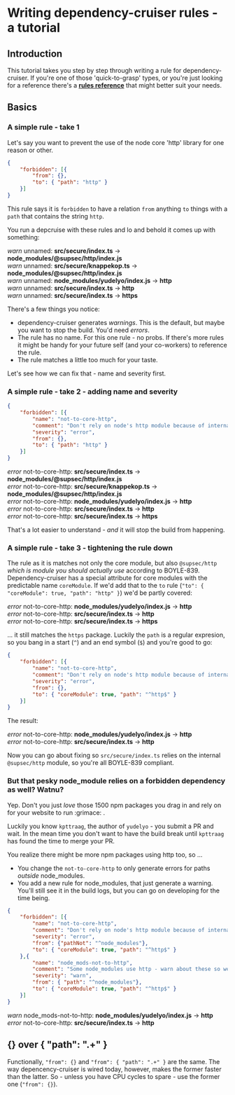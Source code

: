 # Writing dependency-cruiser rules - a tutorial

## Introduction
This tutorial takes you step by step through writing a rule for
dependency-cruiser. If you're one of those 'quick-to-grasp' types, or you're
just looking for a reference there's a **[rules
reference](./rules-reference.md)** that might better suit your needs.

## Basics
### A simple rule - take 1

Let's say you want to prevent the use of the node core 'http' library for one
reason or other.

```json
{
    "forbidden": [{
        "from": {},
        "to": { "path": "http" }
    }]
}
```

This rule says it is `forbidden` to have a relation `from` anything `to` things
with a `path` that contains the string `http`.

You run a depcruise with these rules and lo and behold it comes up with
something:

*warn* unnamed: **src/secure/index.ts** → **node_modules/@supsec/http/index.js**    
*warn* unnamed: **src/secure/knappekop.ts** → **node_modules/@supsec/http/index.js**    
*warn* unnamed: **node_modules/yudelyo/index.js** → **http**    
*warn* unnamed: **src/secure/index.ts** → **http**    
*warn* unnamed: **src/secure/index.ts** → **https**    

There's a few things you notice:
- dependency-cruiser generates _warnings_. This is the default, but maybe you
  want to stop the build. You'd need _errors_.
- The rule has no name. For this one rule - no probs. If there's more rules it
  might be handy for your future self (and your co-workers) to reference the
  rule.
- The rule matches a little too much for your taste.

Let's see how we can fix that - name and severity first.

### A simple rule - take 2 - adding name and severity

```json
{
    "forbidden": [{
        "name": "not-to-core-http",
        "comment": "Don't rely on node's http module because of internal guideline BOYLE-839 - use https and the internal @supsec variant in stead",
        "severity": "error",
        "from": {},
        "to": { "path": "http" }
    }]
}
```

*error* not-to-core-http: **src/secure/index.ts** → **node_modules/@supsec/http/index.js**    
*error* not-to-core-http: **src/secure/knappekop.ts** → **node_modules/@supsec/http/index.js**    
*error* not-to-core-http: **node_modules/yudelyo/index.js** → **http**    
*error* not-to-core-http: **src/secure/index.ts** → **http**    
*error* not-to-core-http: **src/secure/index.ts** → **https**    

That's a lot easier to understand - *and* it will stop the build from happening.

### A simple rule - take 3 - tightening the rule down

The rule as it is matches not only the core module, but also `@supsec/http`
*which is module you should actually use* according to BOYLE-839.
Dependency-cruiser has a special attribute for core modules with the predictable
name `coreModule`. If we'd add that to the `to` rule
(`"to": { "coreModule": true, "path": "http" }`) we'd be partly covered:

*error* not-to-core-http: **node_modules/yudelyo/index.js** → **http**    
*error* not-to-core-http: **src/secure/index.ts** → **http**    
*error* not-to-core-http: **src/secure/index.ts** → **https**   

... it still matches the `https` package. Luckily the `path` is a regular
expresion, so you bang in a start (`^`) and an end symbol (`$`) and you're good
to go:

```json
{
    "forbidden": [{
        "name": "not-to-core-http",
        "comment": "Don't rely on node's http module because of internal guideline BOYLE-839 - use https and the internal @supsec variant in stead",
        "severity": "error",
        "from": {},
        "to": { "coreModule": true, "path": "^http$" }
    }]
}
```

The result:

*error* not-to-core-http: **node_modules/yudelyo/index.js** → **http**    
*error* not-to-core-http: **src/secure/index.ts** → **http**    

Now you can go about fixing so `src/secure/index.ts` relies on the internal
`@supsec/http` module, so you're all BOYLE-839 compliant.

### But that pesky node_module relies on a forbidden dependency as well? Watnu?
Yep. Don't you just *love* those 1500 npm packages you drag in and rely on for
your website to run :grimace: .

Luckily you know `kpttraag`, the author of `yudelyo` - you submit a PR and wait.
In the mean time you don't want to have the  build break until `kpttraag` has
found the time to merge your PR.

You realize there might be more npm packages using http too, so ...
- You change the `not-to-core-http` to only generate errors for paths *outside*
  node_modules.
- You add a new rule for node_modules, that just generate a warning. You'll
  still see it in the build logs, but you can go on developing for the time
  being.

```json
{
    "forbidden": [{
        "name": "not-to-core-http",
        "comment": "Don't rely on node's http module because of internal guideline BOYLE-839 - use https and the internal @supsec variant in stead",
        "severity": "error",
        "from": {"pathNot": "^node_modules"},
        "to": { "coreModule": true, "path": "^http$" }
    },{
        "name": "node_mods-not-to-http",
        "comment": "Some node_modules use http - warn about these so we can replace them/ make PR's so we're BOYLE compliant",
        "severity": "warn",
        "from": { "path": "^node_modules"},
        "to": { "coreModule": true, "path": "^http$" }
    }]
}
```

*warn* node_mods-not-to-http: **node_modules/yudelyo/index.js** → **http**    
*error* not-to-core-http: **src/secure/index.ts** → **http**    

## {} over { "path": ".+" }
Functionally, `"from": {}` and `"from": { "path": ".+" }` are the same. The way
depencency-cruiser is wired today, however, makes the former faster than the
latter. So - unless you have CPU cycles to spare - use the former one
(`"from": {}`).
